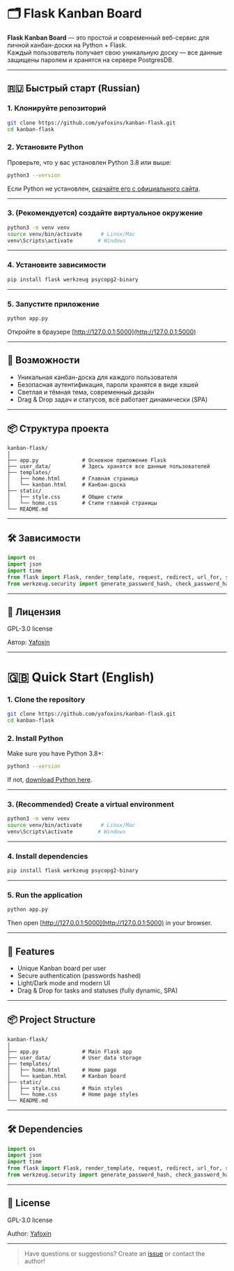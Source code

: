 
# 🗂️ Flask Kanban Board

**Flask Kanban Board** — это простой и современный веб-сервис для личной канбан-доски на Python + Flask.  
Каждый пользователь получает свою уникальную доску — все данные защищены паролем и хранятся на сервере PostgresDB.

---

## 🇷🇺 Быстрый старт (Russian)

### 1. Клонируйте репозиторий

```bash
git clone https://github.com/yafoxins/kanban-flask.git
cd kanban-flask
```

### 2. Установите Python

Проверьте, что у вас установлен Python 3.8 или выше:

```bash
python3 --version
```
Если Python не установлен, [скачайте его с официального сайта](https://www.python.org/downloads/).

---

### 3. (Рекомендуется) создайте виртуальное окружение

```bash
python3 -m venv venv
source venv/bin/activate      # Linux/Mac
venv\Scripts\activate        # Windows
```

---

### 4. Установите зависимости

```bash
pip install flask werkzeug psycopg2-binary
```

---

### 5. Запустите приложение

```bash
python app.py
```

Откройте в браузере [http://127.0.0.1:5000](http://127.0.0.1:5000)

---

## 🌟 Возможности

- Уникальная канбан-доска для каждого пользователя
- Безопасная аутентификация, пароли хранятся в виде хэшей
- Светлая и тёмная тема, современный дизайн
- Drag & Drop задач и статусов, всё работает динамически (SPA)

---

## 📦 Структура проекта

```
kanban-flask/
│
├── app.py              # Основное приложение Flask
├── user_data/          # Здесь хранятся все данные пользователей
├── templates/
│   ├── home.html       # Главная страница
│   └── kanban.html     # Канбан-доска
├── static/
│   ├── style.css       # Общие стили
│   └── home.css        # Стили главной страницы
└── README.md
```

---

## 🛠️ Зависимости

```python
import os
import json
import time
from flask import Flask, render_template, request, redirect, url_for, session, jsonify, flash
from werkzeug.security import generate_password_hash, check_password_hash
```

---

## 📝 Лицензия

GPL-3.0 license

Автор: [Yafoxin](https://t.me/yafoxin)

---

# 🇬🇧 Quick Start (English)

### 1. Clone the repository

```bash
git clone https://github.com/yafoxins/kanban-flask.git
cd kanban-flask
```

### 2. Install Python

Make sure you have Python 3.8+:

```bash
python3 --version
```
If not, [download Python here](https://www.python.org/downloads/).

---

### 3. (Recommended) Create a virtual environment

```bash
python3 -m venv venv
source venv/bin/activate      # Linux/Mac
venv\Scripts\activate        # Windows
```

---

### 4. Install dependencies

```bash
pip install flask werkzeug psycopg2-binary
```

---

### 5. Run the application

```bash
python app.py
```

Then open [http://127.0.0.1:5000](http://127.0.0.1:5000) in your browser.

---

## 🌟 Features

- Unique Kanban board per user
- Secure authentication (passwords hashed)
- Light/Dark mode and modern UI
- Drag & Drop for tasks and statuses (fully dynamic, SPA)

---

## 📦 Project Structure

```
kanban-flask/
│
├── app.py              # Main Flask app
├── user_data/          # User data storage
├── templates/
│   ├── home.html       # Home page
│   └── kanban.html     # Kanban board
├── static/
│   ├── style.css       # Main styles
│   └── home.css        # Home page styles
└── README.md
```

---

## 🛠️ Dependencies

```python
import os
import json
import time
from flask import Flask, render_template, request, redirect, url_for, session, jsonify, flash
from werkzeug.security import generate_password_hash, check_password_hash
```

---

## 📝 License

GPL-3.0 license

Author: [Yafoxin](https://t.me/yafoxin)

---

> Have questions or suggestions? Create an [issue](https://github.com/yafoxins/kanban-flask/issues) or contact the author!
